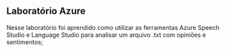 ## Laboratório Azure ##
Nesse laboratório foi aprendido como utilizar as ferramentas Azure Speech Studio e Language Studio para analisar um arquivo .txt com opiniões e sentimentos;
